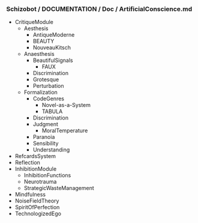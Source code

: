 ### Schizobot / DOCUMENTATION / Doc / ArtificialConscience.md
* CritiqueModule
  * Aesthesis
    * AntiqueModerne
    * BEAUTY
    * NouveauKitsch
  * Anaesthesis
    * BeautifulSignals
      * FAUX
    * Discrimination
    * Grotesque
    * Perturbation
  * Formalization
    * CodeGenres
      * Novel-as-a-System
      * TABULA
    * Discrimination
    * Judgment
      * MoralTemperature
    * Paranoia
    * Sensibility
    * Understanding
* RefcardsSystem
* Reflection
* InhibitionModule
  * InhibitionFunctions
  * Neurotrauma
  * StrategicWasteManagement
* Mindfulness
* NoiseFieldTheory
* SpiritOfPerfection
* TechnologizedEgo
